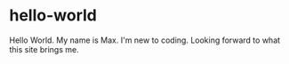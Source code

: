 # hello-world
Hello World. 
My name is Max. I'm new to coding. Looking forward to what this site brings me.
